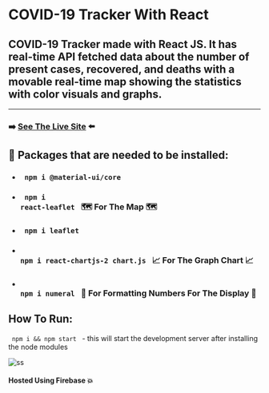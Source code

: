 # COVID-19 Tracker With React

## COVID-19 Tracker made with React JS. It has real-time API fetched data about the number of present cases, recovered, and deaths with a movable real-time map showing the statistics with color visuals and graphs.
---

### ➡️ [See The Live Site](https://covid-19-tracker-d2982.web.app/) ⬅️

## 🧱 Packages that are needed to be installed:
* ### <code> npm i @material-ui/core </code>
* ###  <code> npm i react-leaflet </code> 🗺️ For The Map 🗺️
* ###  <code> npm i leaflet </code>
* ###  <code> npm i react-chartjs-2 chart.js </code> 📈 For The Graph Chart 📈
* ###  <code> npm i numeral </code> 🔢 For Formatting Numbers For The Display 🔢
 
 
## How To Run:
<code> npm i && npm start </code> - this will start the development server after installing the node modules

![ss](https://user-images.githubusercontent.com/55017730/92410540-0d45f900-f162-11ea-9a87-ed61f5d6b74a.png)

#### Hosted Using Firebase 💥
